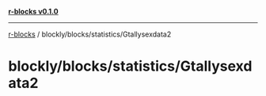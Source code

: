 [**r-blocks v0.1.0**](../../../../README.md)

***

[r-blocks](../../../../modules.md) / blockly/blocks/statistics/Gtallysexdata2

# blockly/blocks/statistics/Gtallysexdata2
